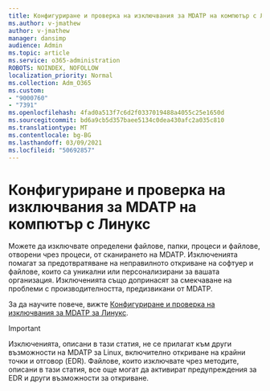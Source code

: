 ```yaml
---
title: Конфигуриране и проверка на изключвания за MDATP на компютър с Линукс
ms.author: v-jmathew
author: v-jmathew
manager: dansimp
audience: Admin
ms.topic: article
ms.service: o365-administration
ROBOTS: NOINDEX, NOFOLLOW
localization_priority: Normal
ms.collection: Adm_O365
ms.custom:
- "9000760"
- "7391"
ms.openlocfilehash: 4fad0a513f7c6d2f0337019488a4055c25e1650d
ms.sourcegitcommit: bd6a9cb5d357baee5134c0dea430afc2a035c810
ms.translationtype: MT
ms.contentlocale: bg-BG
ms.lasthandoff: 03/09/2021
ms.locfileid: "50692857"
---
```

# <a name="configure-and-validate-exclusions-for-mdatp-on-a-linux-machine"></a>Конфигуриране и проверка на изключвания за MDATP на компютър с Линукс

Можете да изключвате определени файлове, папки, процеси и файлове, отворени чрез процеси, от сканирането на MDATP. Изключенията помагат за предотвратяване на неправилното откриване на софтуер и файлове, които са уникални или персонализирани за вашата организация. Изключенията също допринасят за смекчаване на проблеми с производителността, предизвикани от MDATP.

За да научите повече, вижте [Конфигуриране и проверка на изключвания за MDATP за Линукс](https://go.microsoft.com/fwlink/?linkid=2144517).

> [!IMPORTANT]
> Изключенията, описани в тази статия, не се прилагат към други възможности на MDATP за Linux, включително откриване на крайни точки и отговор (EDR). Файлове, които изключвате чрез методите, описани в тази статия, все още могат да активират предупреждения за EDR и други възможности за откриване.
